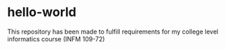 # hello-world
This repository has been made to fulfill requirements for my college level informatics course (INFM 109-72)
